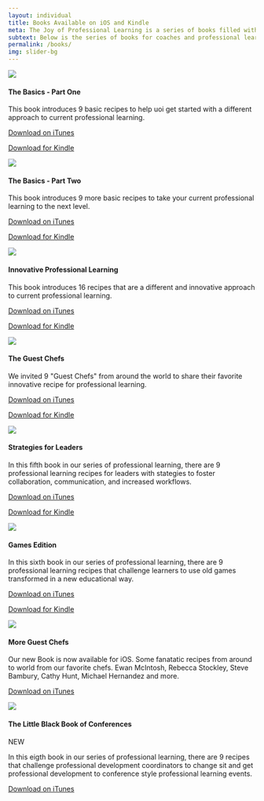 ```yaml
---
layout: individual
title: Books Available on iOS and Kindle
meta: The Joy of Professional Learning is a series of books filled with innovative ways or "recipes" to enhance professional learning experiences.
subtext: Below is the series of books for coaches and professional learning coordinators.
permalink: /books/
img: slider-bg
---
```


<!-- books Start -->
<section id="books">
  <div class="container">
    <div class="row">
      <div class="col-sm-12 col-md-3">
        <div class="books-item">
          <img src="/img/joy-professional-learning-basics-v1.png" />
          <h4>The Basics - Part One</h4>
          <p>This book introduces 9 basic recipes to help uoi get started with a different approach to current professional learning.</p>
          <p><a href="https://itunes.apple.com/us/book/the-joy-of-professional-learning-the-basics-part-one/id1164710031?mt=11">Download on iTunes</a></p>
          <p><a href="https://www.amazon.com/gp/offer-listing/B074PTZWQC/ref=as_li_tl?ie=UTF8&camp=1789&creative=9325&creativeASIN=B074PTZWQC&linkCode=am2&tag=joyofpl-20&linkId=0519ed1f0abfcfced29a0041bc13b732">Download for Kindle</a><img src="//ir-na.amazon-adsystem.com/e/ir?t=joyofpl-20&l=am2&o=1&a=B074PTZWQC" width="1" height="1" border="0" alt="" style="border:none !important; margin:0px !important;" /></p>
        </div>
      </div>
      <div class="col-sm-12 col-md-3">
        <div class="books-item">
          <img src="/img/joy-professional-learning-basics-v2.png" />
          <h4>The Basics - Part Two</h4>
          <p>This book introduces 9 more basic recipes to take your current professional learning to the next level.</p>
          <p><a href="https://itunes.apple.com/us/book/the-joy-of-professional-learning-the-basics-part-two/id1175094462?mt=11">Download on iTunes</a></p>
          <p><a href="https://www.amazon.com/gp/offer-listing/B074PV6XTL/ref=as_li_tl?ie=UTF8&camp=1789&creative=9325&creativeASIN=B074PV6XTL&linkCode=am2&tag=joyofpl-20&linkId=b3e74dfa46616615e26297db7f520f71">Download for Kindle</a><img src="//ir-na.amazon-adsystem.com/e/ir?t=joyofpl-20&l=am2&o=1&a=B074PV6XTL" width="1" height="1" border="0" alt="" style="border:none !important; margin:0px !important;" /></p>        </div>
      </div>
      <div class="col-sm-12 col-md-3">
        <div class="books-item">
          <img src="/img/joy-professional-learning-innovative.png" />
          <h4>Innovative Professional Learning</h4>
          <p>This book introduces 16 recipes that are a different and innovative approach to current professional learning.</p>
          <p><a href="https://itunes.apple.com/us/book/the-joy-of-professional-learning/id1155093835?mt=11">Download on iTunes</a></p>
          <p><a href="https://www.amazon.com/gp/offer-listing/B074P28VLQ/ref=as_li_tl?ie=UTF8&camp=1789&creative=9325&creativeASIN=B074P28VLQ&linkCode=am2&tag=joyofpl-20&linkId=6a6df0c24d15896e9e6a2a4122707111">Download for Kindle</a><img src="//ir-na.amazon-adsystem.com/e/ir?t=joyofpl-20&l=am2&o=1&a=B074P28VLQ" width="1" height="1" border="0" alt="" style="border:none !important; margin:0px !important;" /></p>
        </div>
      </div>
      <div class="col-sm-12 col-md-3">
        <div class="books-item">
          <img src="/img/Cover Guest Chefs.png" />
          <h4>The Guest Chefs</h4>
          <p> We invited 9 "Guest Chefs" from around the world to share their favorite innovative recipe for professional learning. </p>
          <p><a href="https://itunes.apple.com/us/book/the-joy-of-professional-learning-the-guest-chefs/id1215839734?mt=11">Download on iTunes</a></p>
          <p><a href="https://www.amazon.com/gp/offer-listing/B074QLTTHM/ref=as_li_tl?ie=UTF8&camp=1789&creative=9325&creativeASIN=B074QLTTHM&linkCode=am2&tag=joyofpl-20&linkId=4f2ef220a02bc32e129bc594d2e584ff">Download for Kindle</a><img src="//ir-na.amazon-adsystem.com/e/ir?t=joyofpl-20&l=am2&o=1&a=B074QLTTHM" width="1" height="1" border="0" alt="" style="border:none !important; margin:0px !important;" /></p>
        </div>
      </div>
    </div>
    <div class="row">
      <div class="col-sm-12 col-md-3">
        <div class="books-item">
          <img src="/img/Cover Leadership.png" />
          <h4>Strategies for Leaders</h4>
          <p>In this fifth book in our series of professional learning, there are 9 professional learning recipes for leaders with stategies to foster collaboration, communication, and increased workflows.</p>
          <p><a href="https://itunes.apple.com/us/book/the-joy-of-professional-learning-strategies-for-leaders/id1235488390?mt=11">Download on iTunes</a></p>
          <p><a href="https://www.amazon.com/gp/offer-listing/B074QTTLX8/ref=as_li_tl?ie=UTF8&camp=1789&creative=9325&creativeASIN=B074QTTLX8&linkCode=am2&tag=joyofpl-20&linkId=389411f31c30793f9bc8b13e2c8aa76e">Download for Kindle</a><img src="//ir-na.amazon-adsystem.com/e/ir?t=joyofpl-20&l=am2&o=1&a=B074QTTLX8" width="1" height="1" border="0" alt="" style="border:none !important; margin:0px !important;" /></p>
        </div>
      </div>
      <div class="col-sm-12 col-md-3">
        <div class="books-item">
          <img src="/img/Cover Games.png" />
          <h4>Games Edition</h4>
          <p>In this sixth book in our series of professional learning, there are 9 professional learning recipes that challenge learners to use old games transformed in a new educational way.</p>
          <p><a href="https://itun.es/us/ytQqkb.l">Download on iTunes</a></p>
          <p><a href="https://www.amazon.com/gp/offer-listing/B074QZR3JG/ref=as_li_tl?ie=UTF8&camp=1789&creative=9325&creativeASIN=B074QZR3JG&linkCode=am2&tag=joyofpl-20&linkId=72485f14337cfd10c4c78d8599423a05">Download for Kindle</a><img src="//ir-na.amazon-adsystem.com/e/ir?t=joyofpl-20&l=am2&o=1&a=B074QZR3JG" width="1" height="1" border="0" alt="" style="border:none !important; margin:0px !important;" /></p>
        </div>
      </div>
      <div class="col-sm-12 col-md-3">
        <div class="books-item">
          <img src="/img/CoverGuestChefsII.png" />
          <h4>More Guest Chefs</h4>
          <p>Our new Book is now available for iOS. Some fanatatic recipes from around to world from our favorite chefs. Ewan McIntosh, Rebecca Stockley, Steve Bambury, Cathy Hunt, Michael Hernandez and more.  </p>
          <p><a href="https://itunes.apple.com/us/book/the-joy-of-professional-learning-more-guest-chefs/id1292545804?mt=11">Download on iTunes</a></p>
          </div>
        </div>
      <div class="col-sm-12 col-md-3">
        <div class="books-item">
          <img src="/img/joy-professional-learning-confrences.png" />
          <h4>The Little Black Book of Conferences</h4>
          <p>NEW</p>
          <p>In this eigth book in our series of professional learning, there are 9 recipes that challenge professional development coordinators to change sit and get professional development to conference style professional learning events.</p>
          <p><a href="https://itunes.apple.com/us/book/the-little-black-guide-of-conferences/id1354058269?mt=11">Download on iTunes</a></p>
          </div>
        </div>
      </div>
    </div>
</section>
